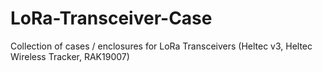 # LoRa-Transceiver-Case
Collection of cases / enclosures for LoRa Transceivers (Heltec v3, Heltec Wireless Tracker, RAK19007)
